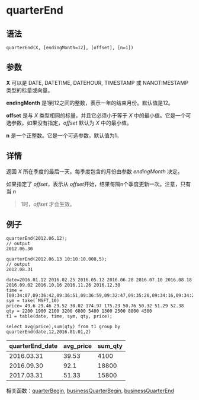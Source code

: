 # quarterEnd

## 语法

`quarterEnd(X, [endingMonth=12], [offset],
[n=1])`

## 参数

**X** 可以是 DATE, DATETIME, DATEHOUR, TIMESTAMP 或 NANOTIMESTAMP
类型的标量或向量。

**endingMonth** 是1到12之间的整数，表示一年的结束月份。默认值是12。

**offset** 是与 *X* 类型相同的标量，并且它必须小于等于 *X*
中的最小值。它是一个可选参数。如果没有指定，*offset* 默认为 *X* 中的最小值。

**n** 是一个正整数。它是一个可选参数，默认值为1。

## 详情

返回 *X* 所在季度的最后一天。每季度包含的月份由参数 *endingMonth* 决定。

如果指定了 *offset*，表示从 *offset*开始，结果每隔n个季度更新一次。注意，只有当 *n*
>1时，*offset* 才会生效。

## 例子

```
quarterEnd(2012.06.12);
// output
2012.06.30

quarterEnd(2012.06.13 10:10:10.008,5);
// output
2012.08.31

date=2016.01.12 2016.02.25 2016.05.12 2016.06.28 2016.07.10 2016.08.18 2016.09.02 2016.10.16 2016.11.26 2016.12.30
time = [09:34:07,09:36:42,09:36:51,09:36:59,09:32:47,09:35:26,09:34:16,09:34:26,09:38:12,09:38:13]
sym = take(`MSFT,10)
price= 49.6 29.46 29.52 30.02 174.97 175.23 50.76 50.32 51.29 52.38
qty = 2200 1900 2100 3200 6800 5400 1300 2500 8800 4500
t1 = table(date, time, sym, qty, price);

select avg(price),sum(qty) from t1 group by quarterEnd(date,12,2016.01.01,2)
```

| quarterEnd\_date | avg\_price | sum\_qty |
| --- | --- | --- |
| 2016.03.31 | 39.53 | 4100 |
| 2016.09.30 | 92.1 | 18800 |
| 2017.03.31 | 51.33 | 15800 |

相关函数：[quarterBegin](quarterBegin.html), [businessQuarterBegin](../b/businessQuarterBegin.html), [businessQuarterEnd](../b/businessQuarterEnd.html)

